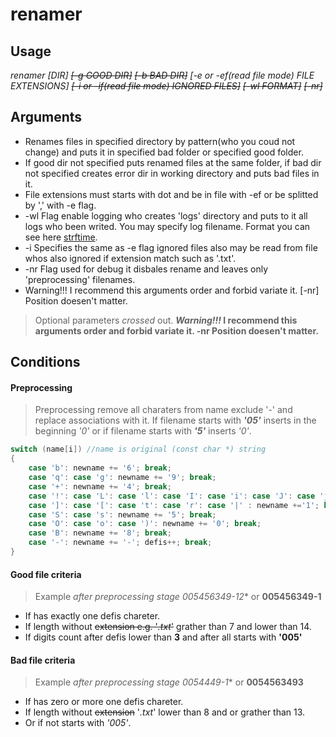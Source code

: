 # renamer
## Usage

*renamer [DIR] ~~[-g GOOD DIR]~~ ~~[-b BAD DIR]~~ [-e or -ef(read file mode) FILE EXTENSIONS] ~~[-i or -if(read file mode) IGNORED FILES]~~ ~~[-wl FORMAT]~~ ~~[-nr]~~*
## Arguments
- Renames files in specified directory by pattern(who you coud not change) and puts it in specified bad folder or specified good folder.
- If good dir not specified puts renamed files at the same folder, if bad dir not specified creates error dir in working directory and puts bad files in it.
- File extensions must starts with dot and be in file with -ef or be splitted by ',' with -e flag.
- -wl Flag enable logging who creates 'logs' directory and puts to it all logs who been writed. You may specify log filename. Format you can see here [strftime](http://www.cplusplus.com/reference/ctime/strftime/).
- -i Specifies the same as -e flag ignored files also may be read from file whos also ignored if extension match such as '.txt'.
- -nr Flag used for debug it disbales rename and leaves only 'preprocessing' filenames.
- Warning!!! I recommend this arguments order and forbid variate it. [-nr] Position doesen't matter.
> Optional parameters _crossed_ out.
> **_Warning!!!_ I recommend this arguments order and forbid variate it. -nr Position doesen't matter.**
## Conditions
#### Preprocessing
> Preprocessing remove all charaters from name exclude '-' and replace associations with it. If filename starts with **_'05'_** inserts in the beginning _'0'_ or if filename starts with **_'5'_** inserts *_'0'_*.

```c++
switch (name[i]) //name is original (const char *) string
{
	case 'b': newname += '6'; break;
	case 'q': case 'g': newname += '9'; break;
	case '+': newname += '4'; break;
	case '!': case 'L': case 'l': case 'I': case 'i': case 'J': case 'j':
	case ']': case '[': case 't': case 'r': case '|' : newname +='1'; break;
	case 'S': case 's': newname += '5'; break;
	case 'O': case 'o': case ')': newname += '0'; break;
	case 'B': newname += '8'; break;
	case '-': newname += '-'; defis++; break;
}
```

#### Good file criteria
> Example _after preprocessing stage_ *005456349-12** or **005456349-1**
- If has exactly one defis chareter.
- If length without ~~extension e.g. '_.txt_'~~ grather than 7 and lower than 14.
- If digits count after defis lower than **3** and after all starts with **'005'**
#### Bad file criteria
> Example _after preprocessing stage_ *0054449-1** or **0054563493**
- If has zero or more one defis chareter.
- If length without ~~extension~~ '_.txt_' lower than 8 and or grather than 13.
- Or if not starts with *'005'*.